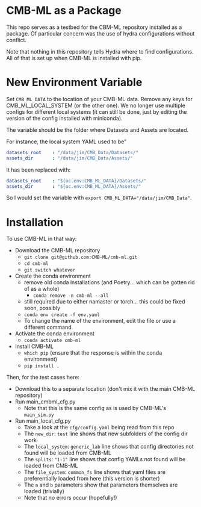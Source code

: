 # CMB-ML as a Package

This repo serves as a testbed for the CBM-ML repository installed as a package. Of particular concern was the use of hydra configurations without conflict.

Note that nothing in this repository tells Hydra where to find configurations. All of that is set up when CMB-ML is installed with pip.

# New Environment Variable

Set `CMB_ML_DATA` to the location of your CMB-ML data. Remove any keys for CMB_ML_LOCAL_SYSTEM (or the other one). We no longer use multiple configs for different local systems (it can still be done, just by editing the version of the config installed with miniconda).

The variable should be the folder where Datasets and Assets are located.

For instance, the local system YAML used to be"
```yaml
datasets_root    : "/data/jim/CMB_Data/Datasets/"
assets_dir       : "/data/jim/CMB_Data/Assets/"
```

It has been replaced with:
```yaml
datasets_root    : "${oc.env:CMB_ML_DATA}/Datasets/"
assets_dir       : "${oc.env:CMB_ML_DATA}/Assets/"
```

So I would set the variable with `export CMB_ML_DATA="/data/jim/CMB_Data"`.

# Installation

To use CMB-ML in that way:
- Download the CMB-ML repository
    - `git clone git@github.com:CMB-ML/cmb-ml.git`
    - `cd cmb-ml`
    - `git switch whatever`
- Create the conda environment 
    - remove old conda installations (and Poetry... which can be gotten rid of as a whole)
        - `conda remove -n cmb-ml --all`
    - still required due to either namaster or torch... this could be fixed soon, possibly
    - `conda env create -f env.yaml`
    - To change the name of the environment, edit the file or use a different command.
- Activate the conda environment
    - `conda activate cmb-ml`
- Install CMB-ML
    - `which pip` (ensure that the response is within the conda environment)
    - `pip install .`

Then, for the test cases here:
- Download this to a separate location (don't mix it with the main CMB-ML repository)
- Run main_cmbml_cfg.py
    - Note that this is the same config as is used by CMB-ML's `main_sim.py`
- Run main_local_cfg.py
    - Take a look at the `cfg/config.yaml` being read from this repo
    - The `new_dir`: `test` line shows that new subfolders of the config dir work
    - The `local_system`: `generic_lab` line shows that config directories not found will be loaded from CMB-ML
    - The `splits`: `"1-1"` line shows that config YAMLs not found will be loaded from CMB-ML
    - The `file_system`: `common_fs` line shows that yaml files are preferentially loaded from here (this version is shorter)
    - The `a` and `b` parameters show that parameters themselves are loaded (trivially)
    - Note that no errors occur (hopefully!)